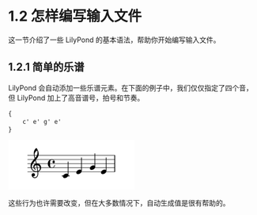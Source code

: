 # 1.2 怎样编写输入文件

这一节介绍了一些 LilyPond 的基本语法，帮助你开始编写输入文件。

## 1.2.1 简单的乐谱

LilyPond 会自动添加一些乐谱元素。在下面的例子中，我们仅仅指定了四个音，但 LilyPond 加上了高音谱号，拍号和节奏。

```text
{
    c' e' g' e'
}
```

![](../.gitbook/assets/snipaste_2019-01-26_22-57-13.png)

这些行为也许需要改变，但在大多数情况下，自动生成值是很有帮助的。

